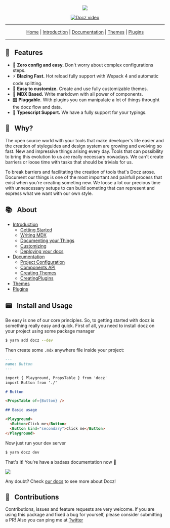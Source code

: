 <p align="center">
  <img src="https://img.shields.io/badge/license-MIT-blue.svg" alt="">
  <img src="https://img.shields.io/badge/PRs-welcome-brightgreen.svg" alt="">
</p>

<p align="center">
  <img src="https://cdn-std.dprcdn.net/files/acc_649651/OnwqVu">
</p>

<p align="center">
  <a href="http://docz.site" target="_blank">
    <img src="https://cdn-std.dprcdn.net/files/acc_649651/XG4L5H" alt="Docz video">
  </a>
</p>

---

<p align="center">
  <a href="https://docz.site" target="_blank">Home</a> |
  <a href="https://docz.site/introduction" target="_blank">Introduction</a> |
  <a href="https://docz.site/documentation" target="_blank">Documentation</a> |
  <a href="https://docz.site/themes" target="_blank">Themes</a> |
  <a href="https://docz.site/plugins" target="_blank">Plugins</a>
</p>

---

## 🎩 &nbsp; Features

- 🧘 **Zero config and easy.** Don't worry about complex configurations steps.
- ⚡️ **Blazing Fast.** Hot reload fully support with Wepack 4 and automatic code splitting.
- 💅 **Easy to customize.** Create and use fully customizable themes.
- 📝 **MDX Based.** Write markdown with all power of components.
- 🎛 **Pluggable.** With plugins you can manipulate a lot of things throught the docz flow and data.
- 🔐 **Typescript Support.** We have a fully support for your typings.

## 🤔 &nbsp; Why?

The open source world with your tools that make developer's life easier and the creation of styleguides and design system are growing and evolving so fast. New and impressive things arising every day. Tools that can possibility to bring this evolution to us are really necessary nowadays. We can't create barriers or loose time with tasks that should be trivials for us.

To break barriers and facilitating the creation of tools that's Docz arose. Document our things is one of the most important and painfull process that exist when you're creating someting new. We loose a lot our precious time with unnescessary setups to can build someting that can represent and express what we want with our own style.

## 📚 &nbsp; About

- [Introduction](http://www.docz.site/introduction)
  - [Getting Started](http://www.docz.site/introduction/getting-started)
  - [Writing MDX](http://www.docz.site/introduction/writing-mdx)
  - [Documenting your Things](http://www.docz.site/introduction/documenting-your-things)
  - [Customizing](http://www.docz.site/introduction/customizing)
  - [Deploying your docs](http://www.docz.site/introduction/deploying-your-docs)
- [Documentation](http://www.docz.site/documentation)
  - [Project Configuration](http://www.docz.site/documentation/project-configuration)
  - [Components API](http://www.docz.site/documentation/components-api)
  - [Creating Themes](http://www.docz.site/documentation/creating-themes)
  - [CreatingPlugins](http://www.docz.site/documentation/creating-plugins)
- [Themes](http://www.docz.site/themes)
- [Plugins](http://www.docz.site/plugins)

## 📟 &nbsp; Install and Usage

Be easy is one of our core principles. So, to getting started with docz is something really easy and quick. First of all, you need to install docz on your project using some package manager

```bash
$ yarn add docz --dev
```

Then create some `.mdx` anywhere file inside your project:

```markdown
---
name: Button
---

import { Playground, PropsTable } from 'docz'
import Button from './'

# Button

<PropsTable of={Button} />

## Basic usage

<Playground>
  <Button>Click me</Button>
  <Button kind="secondary">Click me</Button>
</Playground>
```

Now just run your dev server

```bash
$ yarn docz dev
```

That's it! You're have a badass documentation now 👊

![](https://cdn-std.dprcdn.net/files/acc_649651/AmFJ2k)

Any doubt? Check [our docs](http://docz.site) to see more about Docz!

## 🤝 &nbsp; Contributions

Contributions, issues and feature requests are very welcome. If you are using this package and fixed a bug for yourself, please consider submitting a PR!
Also you can ping me at [Twitter](https://twitter.com/pedronauck)
